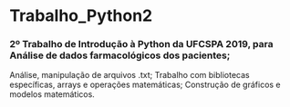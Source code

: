 # Trabalho_Python2

### 2º Trabalho de Introdução à Python da UFCSPA 2019, para Análise de dados farmacológicos dos pacientes;
Análise, manipulação de arquivos .txt;
Trabalho com bibliotecas específicas, arrays e operações matemáticas;
Construção de gráficos e modelos matemáticos.
